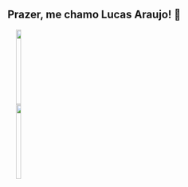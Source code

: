 <!--
**LucasCta/LucasCta** is a ✨ _special_ ✨ repository because its `README.md` (this file) appears on your GitHub profile.

Here are some ideas to get you started:

- 🔭 I’m currently working on ...
- 🌱 I’m currently learning ...
- 👯 I’m looking to collaborate on ...
- 🤔 I’m looking for help with ...
- 💬 Ask me about ...
- 📫 How to reach me: ...
- 😄 Pronouns: ...
- ⚡ Fun fact: ...
-->

## Prazer, me chamo Lucas Araujo! 👋

<div align="center" style="display: flex">
  <a href="https://github.com/lucascta">
  <img width="49%" height="150em" src="https://github-readme-stats.vercel.app/api?username=lucascta&show_icons=true&theme=tokyonight&include_all_commits=true&count_private=true"/>
  <img width="49%" height="150em" src="https://github-readme-stats.vercel.app/api/top-langs/?username=lucascta&layout=compact&langs_count=6&theme=tokyonight&include_all_commits=true&count_private=true"/>
</div>
